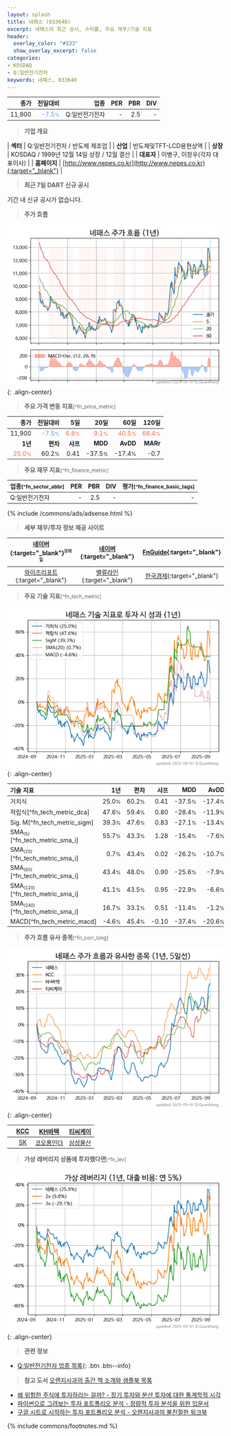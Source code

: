 ```yaml
---
layout: splash
title: 네패스 (033640)
excerpt: 네패스의 최근 공시, 수익률, 주요 재무/기술 지표
header:
  overlay_color: "#333"
  show_overlay_excerpt: false
categories:
- KOSDAQ
- Q:일반전기전자
keywords: 네패스, 033640
---
```


| **종가** | **전일대비** | **업종** | **PER** | **PBR** | **DIV** |
| -------: | -----------: | -------: | ------: | ------: | ------: |
| 11,900 | <span style="color: cornflowerblue">-7.5<small>%</small></span> | Q:일반전기전자 | - | 2.5 | - |

<!-- more -->


> **기업 개요**<a id="company"></a>

| <span style="white-space:nowrap;">**섹터**</span> | Q:일반전기전자 / 반도체 제조업 |
| <span style="white-space:nowrap;">**산업**</span> | 반도체및TFT-LCD용현상액 |
| <span style="white-space:nowrap;">**상장**</span> | KOSDAQ / 1999년 12월 14일 상장 / 12월 결산 |
| <span style="white-space:nowrap;">**대표자**</span> | 이병구, 이창우(각자 대표이사) |
| <span style="white-space:nowrap;">**홈페이지**</span> | [http://www.nepes.co.kr](http://www.nepes.co.kr){:target="_blank"} |


> **최근 7일 DART 신규 공시**<a id="dart"></a>

기간 내 신규 공시가 없습니다.


> **주가 흐름**<a id="price"></a>

![033640](/stock/images/033640.png){: .align-center}


> **주요 가격 변동 지표**<small>[^fn_price_metric]</small>

| **종가** | **전일대비** | **5일** | **20일** | **60일** | **120일** |
| -------: | -----------: | ------: | -------: | -------: | --------: |
| 11,900 | <span style="color: cornflowerblue">-7.5<small>%</small></span> | <span style="color: tomato">6.8<small>%</small></span> | <span style="color: tomato">9.1<small>%</small></span> | <span style="color: tomato">40.5<small>%</small></span> | <span style="color: tomato">66.4<small>%</small></span> |
| **1년** | **편차** | **샤프** | **MDD** | **AvDD** | **MARr** |
| <span style="color: tomato">25.0<small>%</small></span> | 60.2<small>%</small> | 0.41 | -37.5<small>%</small> | -17.4<small>%</small> | -0.7 |


> **주요 재무 지표**<small>[^fn_finance_metric]</small>

| **업종**<small>[^fn_sector_abbr]</small> | **PER** | **PBR** | **DIV** | **평가**<small>[^fn_finance_basic_tags]</small> |
| :--------------------------------------- | ------: | ------: | ------: | ----------------------------------------------: |
| Q:일반전기전자 | - | 2.5 | - | - |



{% include /commons/ads/adsense.html %}

> **세부 재무/투자 정보 제공 사이트**

| [네이버](https://m.stock.naver.com/domestic/stock/033640/finance/summary){:target="_blank"}<sup><small>모바일</small></sup> | [네이버](https://finance.naver.com/item/coinfo.naver?code=033640){:target="_blank"} | [FnGuide](https://comp.fnguide.com/SVO2/ASP/SVD_Invest.asp?gicode=A033640&MenuYn=Y){:target="_blank"} |
| :---: | :---: | :---: |
| [와이즈리포트](https://comp.wisereport.co.kr/company/c1040001.aspx?cmp_cd=033640){:target="_blank"} | [밸류라인](https://www.valueline.co.kr/finance/summary/033640){:target="_blank"} | [한국경제](https://markets.hankyung.com/stock/033640/financial-summary){:target="_blank"} |


> **주요 기술 지표**<small>[^fn_tech_metric]</small>


![033640](/stock/images/033640_tech.png){: .align-center}

| **기술 지표** | **1년** | **편차** | **샤프** | **MDD** | **AvDD** |
| :------------ | ------: | -----------: | -------: | ------: | -------: |
| 거치식 | 25.0<small>%</small> | 60.2<small>%</small> | 0.41 | -37.5<small>%</small> | -17.4<small>%</small> |
| 적립식[^fn_tech_metric_dca] | 47.6<small>%</small> | 59.4<small>%</small> | 0.80 | -28.4<small>%</small> | -11.9<small>%</small> |
| Sig. M[^fn_tech_metric_sigm] | 39.3<small>%</small> | 47.6<small>%</small> | 0.83 | -27.1<small>%</small> | -13.4<small>%</small> |
| SMA<small><sub>(5)</sub></small>[^fn_tech_metric_sma_i] | 55.7<small>%</small> | 43.3<small>%</small> | 1.28 | -15.4<small>%</small> | -7.6<small>%</small> |
| SMA<small><sub>(20)</sub></small>[^fn_tech_metric_sma_i] | 0.7<small>%</small> | 43.4<small>%</small> | 0.02 | -26.2<small>%</small> | -10.7<small>%</small> |
| SMA<small><sub>(60)</sub></small>[^fn_tech_metric_sma_i] | 43.4<small>%</small> | 48.0<small>%</small> | 0.90 | -25.6<small>%</small> | -7.9<small>%</small> |
| SMA<small><sub>(120)</sub></small>[^fn_tech_metric_sma_i] | 41.1<small>%</small> | 43.5<small>%</small> | 0.95 | -22.9<small>%</small> | -6.6<small>%</small> |
| SMA<small><sub>(240)</sub></small>[^fn_tech_metric_sma_i] | 16.7<small>%</small> | 33.1<small>%</small> | 0.51 | -11.4<small>%</small> | -1.2<small>%</small> |
| MACD[^fn_tech_metric_macd] | -4.6<small>%</small> | 45.4<small>%</small> | -0.10 | -37.4<small>%</small> | -20.6<small>%</small> |


> **주가 흐름 유사 종목**<a id="corr"></a><small>[^fn_corr_long]</small>

![033640](/stock/images/033640_corr.png){: .align-center}

|       | [KCC](/002380/) | [KH바텍](/060720/) | [티씨케이](/064760/) |
| :---: | :------------------------------------: | :------------------------------------: | :------------------------------------: |
|       | [SK](/034730/) | [코오롱인더](/120110/) | [삼성물산](/028260/) |


> **가상 레버리지 상품에 투자했다면**<a id="2x"></a><small>[^fn_lev]</small>

![033640](/stock/images/033640_2x.png){: .align-center}


> **관련 정보**

- [Q:일반전기전자 업종 목록](/stats/sector/kosdaq_업종_일반전기전자_종목/){: .btn .btn--info}

> **참고 도서** [오렌지사과의 출간 책 소개와 샘플북 목록](https://kongdori.tistory.com/691)

- [왜 위험한 주식에 투자하라는 걸까? - 장기 투자와 분산 투자에 대한 통계학적 시각](https://kongdori.tistory.com/421)
- [파이썬으로 그려보는 투자 포트폴리오 분석  - 정량적 투자 분석을 위한 입문서](https://kongdori.tistory.com/643)
- [구글 시트로 시작하는 투자 포트폴리오 분석 - 오렌지사과의 불친절한 워크북](https://kongdori.tistory.com/449)


{% include commons/footnotes.md %}